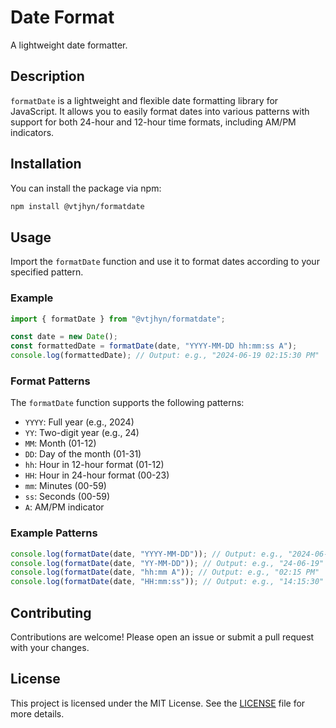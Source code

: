 # Date Format

A lightweight date formatter.

## Description

`formatDate` is a lightweight and flexible date formatting library for JavaScript. It allows you to easily format dates into various patterns with support for both 24-hour and 12-hour time formats, including AM/PM indicators.

## Installation

You can install the package via npm:

```bash
npm install @vtjhyn/formatdate
```

## Usage

Import the `formatDate` function and use it to format dates according to your specified pattern.

### Example

```javascript
import { formatDate } from "@vtjhyn/formatdate";

const date = new Date();
const formattedDate = formatDate(date, "YYYY-MM-DD hh:mm:ss A");
console.log(formattedDate); // Output: e.g., "2024-06-19 02:15:30 PM"
```

### Format Patterns

The `formatDate` function supports the following patterns:

- `YYYY`: Full year (e.g., 2024)
- `YY`: Two-digit year (e.g., 24)
- `MM`: Month (01-12)
- `DD`: Day of the month (01-31)
- `hh`: Hour in 12-hour format (01-12)
- `HH`: Hour in 24-hour format (00-23)
- `mm`: Minutes (00-59)
- `ss`: Seconds (00-59)
- `A`: AM/PM indicator

### Example Patterns

```javascript
console.log(formatDate(date, "YYYY-MM-DD")); // Output: e.g., "2024-06-19"
console.log(formatDate(date, "YY-MM-DD")); // Output: e.g., "24-06-19"
console.log(formatDate(date, "hh:mm A")); // Output: e.g., "02:15 PM"
console.log(formatDate(date, "HH:mm:ss")); // Output: e.g., "14:15:30"
```

## Contributing

Contributions are welcome! Please open an issue or submit a pull request with your changes.

## License

This project is licensed under the MIT License. See the [LICENSE](./LICENSE) file for more details.
